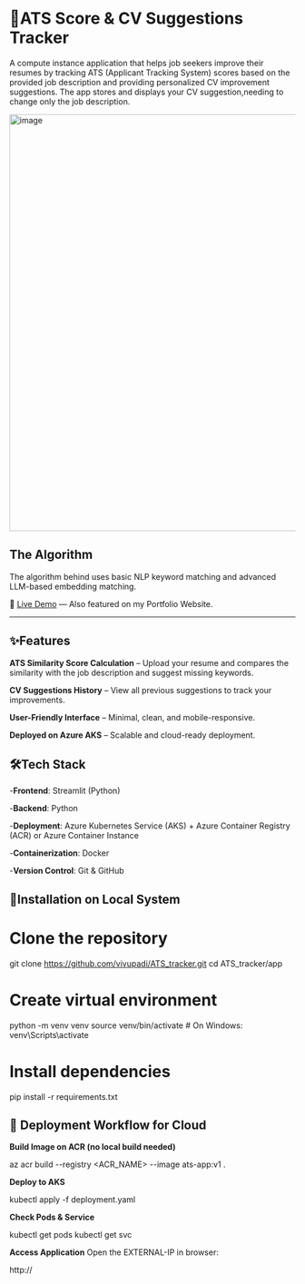 # 📄ATS Score & CV Suggestions Tracker  
A compute instance application that helps job seekers improve their resumes by tracking ATS (Applicant Tracking System) scores based on the provided job description and providing personalized CV improvement suggestions.
The app stores and displays your CV suggestion,needing to change only the job description.

<img width="862" height="735" alt="image" src="https://github.com/user-attachments/assets/5d38b5c6-19d5-4d70-862a-d5d2f1d01543" />


## The Algorithm  

The algorithm behind uses basic NLP keyword matching and advanced LLM-based embedding matching.

🚀 [Live Demo](https://example.com) — Also featured on my Portfolio Website.  

---  
## ✨Features  
**ATS Similarity Score Calculation** – Upload your resume and compares the similarity with the job description and suggest missing keywords.

**CV Suggestions History** – View all previous suggestions to track your improvements.

**User-Friendly Interface** – Minimal, clean, and mobile-responsive.

**Deployed on Azure AKS** – Scalable and cloud-ready deployment.

## 🛠️Tech Stack  
-**Frontend**: Streamlit (Python)

-**Backend**: Python

-**Deployment**: Azure Kubernetes Service (AKS) + Azure Container Registry (ACR) or Azure Container Instance

-**Containerization**: Docker

-**Version Control**: Git & GitHub

## 📖Installation on Local System
# Clone the repository
git clone https://github.com/vivupadi/ATS_tracker.git
cd ATS_tracker/app

# Create virtual environment
python -m venv venv
source venv/bin/activate  # On Windows: venv\Scripts\activate

# Install dependencies
pip install -r requirements.txt


## 🚀 Deployment Workflow for Cloud

**Build Image on ACR (no local build needed)**

az acr build --registry <ACR_NAME> --image ats-app:v1 .


**Deploy to AKS**

kubectl apply -f deployment.yaml


**Check Pods & Service**

kubectl get pods
kubectl get svc


**Access Application**
Open the EXTERNAL-IP in browser:

http://<EXTERNAL-IP>
